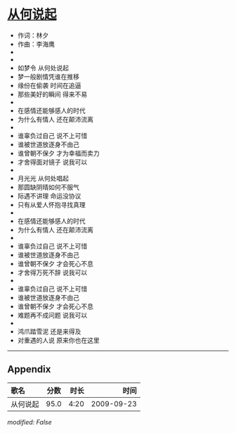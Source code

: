 # [从何说起](https://music.163.com/song?id=64712)

* 作词：林夕
* 作曲：李海鹰
*
*
* 如梦令 从何处说起
* 梦一般剧情凭谁在推移
* 缘份在偷袭 时间在追逼
* 那些美好的瞬间 得来不易
* 
* 在感情还能够感人的时代
* 为什么有情人 还在颠沛流离
* 
* 谁辜负过自己 说不上可惜
* 谁被世道放逐身不由己
* 谁曾朝不保夕 才为幸福而卖力
* 才舍得面对镜子 说我可以
* 
* 月光光 从何处唱起
* 那圆缺阴晴如何不服气
* 际遇不讲理 命运没协议
* 只有从爱人怀抱寻找真理
* 
* 在感情还能够感人的时代
* 为什么有情人 还在颠沛流离
* 
* 谁辜负过自己 说不上可惜
* 谁被世道放逐身不由己
* 谁曾朝不保夕 才会死心不息
* 才舍得万死不辞 说我可以
* 
* 谁辜负过自己 说不上可惜
* 谁被世道放逐身不由己
* 谁曾朝不保夕 才会死心不息
* 难题再不成问题 说我可以
* 
* 鸿爪踏雪泥 还是来得及
* 对重遇的人说 原来你也在这里


---

## Appendix

|歌名|分数|时长|时间|
|:---|:---:|---:|---:|
|从何说起|95.0|4:20|2009-09-23

*modified: False*